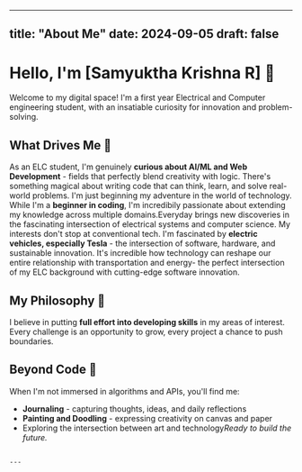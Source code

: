 

---
title: "About Me"
date: 2024-09-05
draft: false
---

# Hello, I'm [Samyuktha Krishna R] 👋

Welcome to my digital space! I'm a first year Electrical and Computer engineering student, with an insatiable curiosity for innovation and problem-solving.

## What Drives Me 🚀

As an ELC student, I'm genuinely **curious about AI/ML and Web Development** - fields that perfectly blend creativity with logic. There's something magical about writing code that can think, learn, and solve real-world problems. I'm just  beginning my adventure in the world of technology. While I'm a **beginner in coding**, I'm incredibily passionate about extending my knowledge across multiple domains.Everyday brings new discoveries in the fascinating intersection of electrical systems and computer science.
My interests don't stop at conventional tech. I'm fascinated by **electric vehicles, especially Tesla** - the intersection of software, hardware, and sustainable innovation. It's incredible how technology can reshape our entire relationship with transportation and energy- the perfect intersection of my ELC background with cutting-edge software innovation.

## My Philosophy 💫

I believe in putting **full effort into developing skills** in my areas of interest. Every challenge is an opportunity to grow, every project a chance to push boundaries.

## Beyond Code 🎨

When I'm not immersed in algorithms and APIs, you'll find me:
- **Journaling** - capturing thoughts, ideas, and daily reflections
- **Painting and Doodling** - expressing creativity on canvas and paper
- Exploring the intersection between art and technology*Ready to build the future.*
```

---

